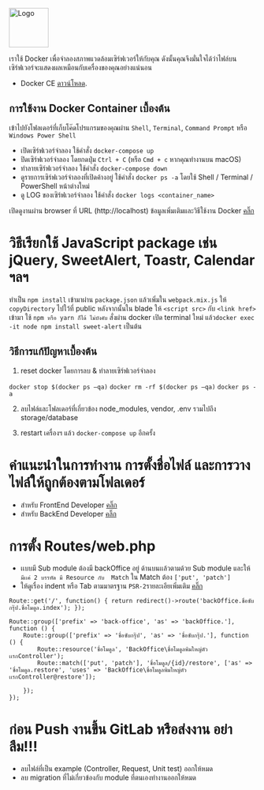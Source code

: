 <a href="https://www.adiwit.co.th"><img src="http://www.adiwit.co.th/wp-content/uploads/logo.png" alt="Logo" width="80px"></a>

เราใช้ Docker เพื่อจำลองสภาพแวดล้อมเซิร์ฟเวอร์ให้กับคุณ ดังนั้นคุณจึงมั่นใจได้ว่าไฟล์บนเซิร์ฟเวอร์จะแสดงผลเหมือนกับเครื่องของคุณอย่างแน่นอน

- Docker CE [ดาวน์โหลด](https://www.docker.com/community-edition#/download).

## การใช้งาน Docker Container เบื้องต้น
เข้าไปยังโฟลเดอร์ที่เก็บโค๊ดโปรแกรมของคุณผ่าน `Shell`, `Terminal`, `Command Prompt` หรือ `Windows Power Shell`
- เปิดเซิร์ฟเวอร์จำลอง ใช้คำสั่ง `docker-compose up`
- ปิดเซิร์ฟเวอร์จำลอง โดยกดปุ่ม `Ctrl + C` (หรือ `Cmd + c` หากคุณทำงานบน macOS)
- ทำลายเซิร์ฟเวอร์จำลอง ใช้คำสั่ง `docker-compose down`
- ดูรายการเซิร์ฟเวอร์จำลองที่เปิดค้างอยู่ ใช้คำสั่ง `docker ps -a` โดยใช้ Shell / Terminal / PowerShell หน้าต่างใหม่
- ดู LOG ของเซิร์ฟเวอร์จำลอง ใช้คำสั่ง `docker logs <container_name>`

เปิดดูงานผ่าน browser ที่ URL (http://localhost) ข้อมูลเพิ่มเติมและวิธีใช้งาน Docker [คลิ๊ก](https://docs.docker.com/get-started)

# วิธีเรียกใช้ JavaScript package เช่น jQuery, SweetAlert, Toastr, Calendar ฯลฯ

ทำเป็น `npm install` เข้ามาผ่าน `package.json` แล้วเพิ่มใน `webpack.mix.js` ให้ `copyDirectory` ไปใว้ที่ public หลังจากนั้นใน blade ให้ `<script src>` กับ `<link href>` เข้ามา ใช้ `npm หรือ yarn ก็ได้ ไม่บังคับ`
สั่งผ่าน docker เปิด terminal ใหม่ แล้ว`docker exec -it node npm install sweet-alert` เป็นต้น

## วิธีการแก้ปัญหาเบื้องต้น

1. reset docker โดยการลบ & ทำลายเซิร์ฟเวอร์จำลอง

`docker stop $(docker ps –qa)`
`docker rm -rf $(docker ps –qa)`
`docker ps -a`

2. ลบไฟล์และโฟลเดอร์ที่เกี่ยวข้อง node_modules, vendor, .env รวมไปถึง storage/database

3. restart เครื่องฯ แล้ว `docker-compose up` อีกครั้ง

# คำแนะนำในการทำงาน การตั้งชื่อไฟล์ และการวางไฟล์ให้ถูกต้องตามโฟลเดอร์

- สำหรับ FrontEnd Developer [คลิ๊ก](FrontEndReadMe.md)
- สำหรับ BackEnd Developer [คลิ๊ก](BackEndReadMe.md)

# การตั้ง Routes/web.php 
- เเบบมี  Sub module ต้องมี  backOffice อยู่ ด้านบนเเล้วตามด้วย Sub module และให้`มีเเค่ 2 บรรทัด มี Resource กับ  Match` ใน Match ต้อง `['put', 'patch']`
- ให้ดูเรื่อง indent หรือ Tab ตามมาตรฐาน  `PSR-2`รายละเอียเพิ่มเติม [คลิ๊ก](http://www.php-fig.org/psr/ps)

```
Route::get('/', function() { return redirect()->route('backOffice.ชื่อซับกรุ๊ป.ชื่อโมดูล.index'); }); 

Route::group(['prefix' => 'back-office', 'as' => 'backOffice.'], function () { 
    Route::group(['prefix' => 'ชื่อซับกรุ๊ป', 'as' => 'ชื่อซับกรุ๊ป.'], function () { 
        Route::resource('ชื่อโมดูล', 'BackOffice\ชื่อโมดูลพิมใหญ่ตัวเเรกController'); 
        Route::match(['put', 'patch'], 'ชื่อโมดูล/{id}/restore', ['as' => 'ชื่อโมดูล.restore', 'uses' => 'BackOffice\ชื่อโมดูลพิมใหญ่ตัวเเรกController@restore']); 

    }); 
});
```

# ก่อน Push งานขึ้น GitLab หรือส่งงาน อย่าลืม!!!
 - ลบไฟล์ที่เป็น example (Controller, Request, Unit test) ออกให้หมด
 - ลบ migration ที่ไม่เกี่ยวข้องกับ module ที่ตนเองทำงานออกให้หมด